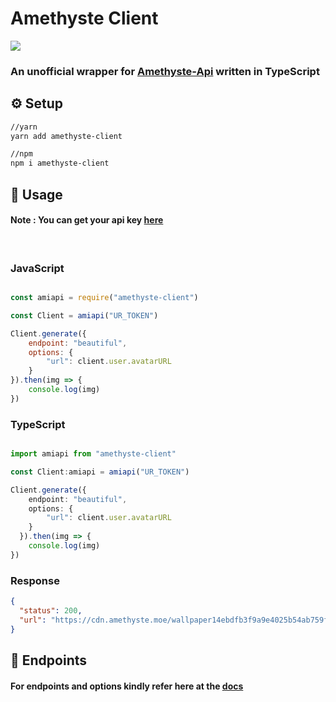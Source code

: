  # Amethyste Client
 
 <img align="center" src="https://api.amethyste.moe/d983cbfa8bf6413d79bf52ae6c545e25.png">

 ### An unofficial wrapper for [Amethyste-Api](https://api.amethyste.moe/) written in TypeScript


 ## ⚙️ Setup

```bash
//yarn
yarn add amethyste-client

//npm 
npm i amethyste-client
```

## 📑 Usage

#### Note : You can get your api key [here](https://api.amethyste.moe/)
<br>

### JavaScript
```js

const amiapi = require("amethyste-client")

const Client = amiapi("UR_TOKEN")

Client.generate({
	endpoint: "beautiful",
	options: {
		"url": client.user.avatarURL
	}
}).then(img => {
	console.log(img)
})
```


### TypeScript
```ts

import amiapi from "amethyste-client"

const Client:amiapi = amiapi("UR_TOKEN")

Client.generate({
	endpoint: "beautiful",
	options: {
		"url": client.user.avatarURL
	}
  }).then(img => {
	console.log(img)
})
```

### Response

```json
{
  "status": 200,
  "url": "https://cdn.amethyste.moe/wallpaper14ebdfb3f9a9e4025b54ab759f1ad9e60bd0.jpg"
}
```

## 🧾 Endpoints

#### For endpoints and options kindly refer here at the [docs](https://docs.api.amethyste.moe/)